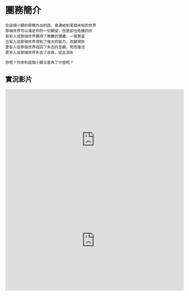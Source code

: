 # 團務簡介

```
在這個小鎮的夜晚外出的話，會連結到某個未知的世界
那個世界可以滿足你的一切願望，但是卻也危機四伏
有些人從那個世界獲得了無數的寶藏，一夜致富
也有人從那個世界得到了強大的能力，改變現世
更有人從那個世界找回了失去的至親，死而復活
更多人在那個世界失去了自我，從此消失

你呢？你來到這個小鎮又是為了什麼呢？
```

## 實況影片

<iframe width="560" height="315" src="https://www.youtube.com/embed/GEKZfAgoRek" frameborder="0" allow="autoplay; encrypted-media" allowfullscreen></iframe>

<iframe width="560" height="315" src="https://www.youtube.com/embed/niwuKO1FDyE" frameborder="0" allow="autoplay; encrypted-media" allowfullscreen></iframe>
